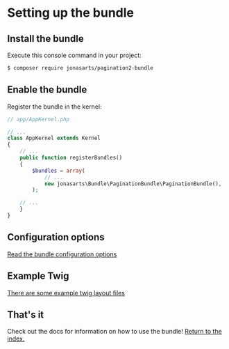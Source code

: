 Setting up the bundle
=====================

## Install the bundle

Execute this console command in your project:

``` bash
$ composer require jonasarts/pagination2-bundle
```

## Enable the bundle

Register the bundle in the kernel:

```php
// app/AppKernel.php

// ...
class AppKernel extends Kernel
{
    // ...
    public function registerBundles()
    {
        $bundles = array(
            // ...
            new jonasarts\Bundle\PaginationBundle\PaginationBundle(),
        );

    // ...
    }
}
```

## Configuration options

[Read the bundle configuration options](02-configuration.md)

## Example Twig

[There are some example twig layout files](twig_examples)

## That's it

Check out the docs for information on how to use the bundle! [Return to the index.](index.md)
